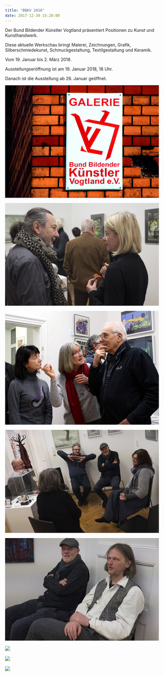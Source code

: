 ```yaml
---
title: "BBKV 2018"
date: 2017-12-30 15:20:00
---
```


Der Bund Bildender Künstler Vogtland präsentiert Positionen zu Kunst und Kunsthandwerk.

Diese aktuelle Werkschau bringt Malerei, Zeichnungen, Grafik, Silberschmiedekunst, Schmuckgestaltung, Textilgestaltung und Keramik.

Vom 19. Januar bis 2. März 2018.

Ausstellungseröffnung ist am 19. Januar 2018, 18 Uhr.

Danach ist die Ausstellung ab 26. Januar geöffnet.

![](/img/bbkv-2018/bbkv-ausstellung-2018.jpg)

![](/img/bbkv-2018/bbkv-2018-1.jpg)

![](/img/bbkv-2018/bbkv-2018-2.jpg)

![](/img/bbkv-2018/bbkv-2018-3.jpg)

![](/img/bbkv-2018/bbkv-2018-4.jpg)

![](/img/bbkv-2018/bbkv-2018-5.jpg)

![](/img/bbkv-2018/bbkv-2018-6.jpg)

![](/img/bbkv-2018/bbkv-2018-7.jpg)
